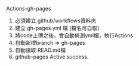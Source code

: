 
Actions-gh-pages
1. 必須建立.github/workflows資料夾
2. 建立 gh-pages.yml 檔 (檔名可自取)
3. 將code上傳之後，會自動偵測yml檔，執行Actions
4. 自動新增branch => gh-pages
5. 自動讀取 READ.md檔
6. github-pages Active success.



